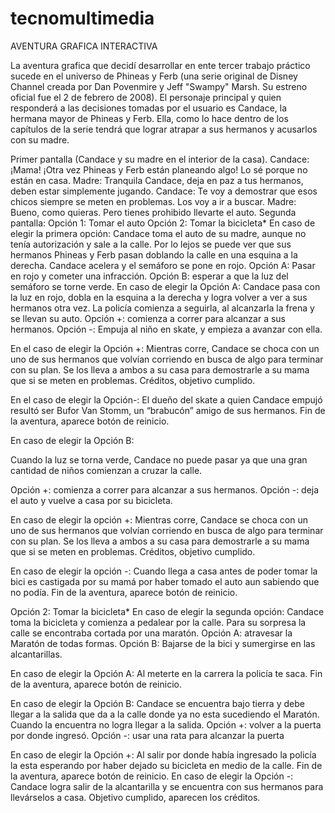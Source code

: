 # tecnomultimedia
AVENTURA GRAFICA INTERACTIVA

La aventura grafica que decidí desarrollar en ente tercer trabajo práctico sucede en el universo de Phineas y Ferb (una serie original de Disney Channel creada por Dan Povenmire y Jeff "Swampy" Marsh. Su estreno oficial fue el 2 de febrero de 2008). 
El personaje principal y quien responderá a las decisiones tomadas por el usuario es Candace, la hermana mayor de Phineas y Ferb. Ella, como lo hace dentro de los capítulos de la serie tendrá que lograr atrapar a sus hermanos y acusarlos con su madre.

Primer pantalla (Candace y su madre en el interior de la casa).
Candace: ¡Mama! ¡Otra vez Phineas y Ferb están planeando algo! Lo sé porque no están en casa. 
Madre: Tranquila Candace, deja en paz a tus hermanos, deben estar simplemente jugando.
Candace: Te voy a demostrar que esos chicos siempre se meten en problemas. Los voy a ir a buscar. 
Madre: Bueno, como quieras. Pero tienes prohibido llevarte el auto. 
Segunda pantalla: 
Opción 1: Tomar el auto              Opción 2: Tomar la bicicleta* 
En caso de elegir la primera opción: 
Candace toma el auto de su madre, aunque no tenía autorización y sale a la calle. Por lo lejos se puede ver que sus hermanos Phineas y Ferb pasan doblando la calle en una esquina a la derecha.  Candace acelera y el semáforo se pone en rojo. 
Opción A: Pasar en rojo y cometer una infracción.
Opción B: esperar a que la luz del semáforo se torne verde.
En caso de elegir la Opción A: 
Candace pasa con la luz en rojo, dobla en la esquina a la derecha y logra volver a ver a sus hermanos otra vez. La policía comienza a seguirla, al alcanzarla la frena y se llevan su auto. 
Opción +: comienza a correr para alcanzar a sus hermanos.
Opción -: Empuja al niño en skate, y empieza a avanzar con ella. 



En el caso de elegir la Opción +: 
Mientras corre, Candace se choca con un uno de sus hermanos que volvían corriendo en busca de algo para terminar con su plan. Se los lleva a ambos a su casa para demostrarle a su mama que si se meten en problemas.
Créditos, objetivo cumplido.  

En el caso de elegir la Opción-: 
El dueño del skate a quien Candace empujó resultó ser Bufor Van Stomm, un “brabucón” amigo de sus hermanos. Fin de la aventura, aparece botón de reinicio. 

En caso de elegir la Opción B: 

Cuando la luz se torna verde, Candace no puede pasar ya que una gran cantidad de niños comienzan a cruzar la calle. 

Opción +: comienza a correr para alcanzar a sus hermanos.
Opción -: deja el auto y vuelve a casa por su bicicleta. 
 


En caso de elegir la opción +:
Mientras corre, Candace se choca con un uno de sus hermanos que volvían corriendo en busca de algo para terminar con su plan. Se los lleva a ambos a su casa para demostrarle a su mama que si se meten en problemas. Créditos, objetivo cumplido.  

En caso de elegir la opción -:
Cuando llega a casa antes de poder tomar la bici es castigada por su mamá por haber tomado el auto aun sabiendo que no podía. Fin de la aventura, aparece botón de reinicio. 

Opción 2: Tomar la bicicleta*
En caso de elegir la segunda opción: 
Candace toma la bicicleta y comienza a pedalear por la calle. Para su sorpresa la calle se encontraba cortada por una maratón. 
  Opción A: atravesar la Maratón de todas formas.
   Opción B: Bajarse de la bici y sumergirse en las alcantarillas. 

En caso de elegir la Opción A: 
Al meterte en la carrera la policía te saca. Fin de la aventura, aparece botón de reinicio. 


En caso de elegir la Opción B: 
Candace se encuentra bajo tierra y debe llegar a la salida que da a la calle donde ya no esta sucediendo el Maratón. Cuando la encuentra no logra llegar a la salida.
Opción +: volver a la puerta por donde ingresó.
Opción -: usar una rata para alcanzar la puerta

En caso de elegir la Opción +: 
Al salir por donde había ingresado la policía la esta esperando por haber dejado su bicicleta en medio de la calle. Fin de la aventura, aparece botón de reinicio. 
En caso de elegir la Opción -: 
Candace logra salir de la alcantarilla y se encuentra con sus hermanos para llevárselos a casa. Objetivo cumplido, aparecen los créditos. 

